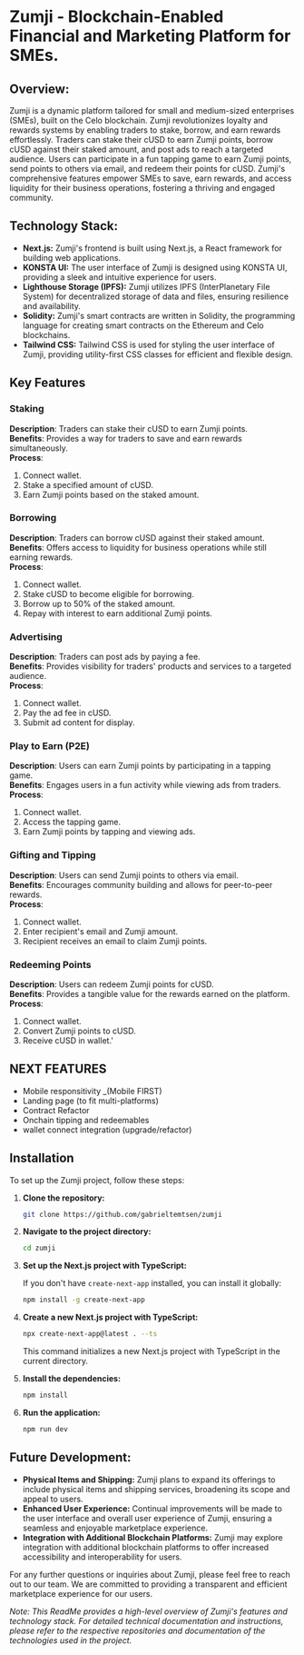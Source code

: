 # Zumji - Blockchain-Enabled Financial and Marketing Platform for SMEs.

## Overview:

Zumji is a dynamic platform tailored for small and medium-sized enterprises (SMEs), built on the Celo blockchain. Zumji revolutionizes loyalty and rewards systems by enabling traders to stake, borrow, and earn rewards effortlessly. Traders can stake their cUSD to earn Zumji points, borrow cUSD against their staked amount, and post ads to reach a targeted audience. Users can participate in a fun tapping game to earn Zumji points, send points to others via email, and redeem their points for cUSD. Zumji's comprehensive features empower SMEs to save, earn rewards, and access liquidity for their business operations, fostering a thriving and engaged community.

## Technology Stack:

- **Next.js:** Zumji's frontend is built using Next.js, a React framework for building web applications.
- **KONSTA UI:** The user interface of Zumji is designed using KONSTA UI, providing a sleek and intuitive experience for users.
- **Lighthouse Storage (IPFS):** Zumji utilizes IPFS (InterPlanetary File System) for decentralized storage of data and files, ensuring resilience and availability.
- **Solidity:** Zumji's smart contracts are written in Solidity, the programming language for creating smart contracts on the Ethereum and Celo blockchains.
- **Tailwind CSS:** Tailwind CSS is used for styling the user interface of Zumji, providing utility-first CSS classes for efficient and flexible design.
  
## Key Features

### Staking

**Description**: Traders can stake their cUSD to earn Zumji points.  
**Benefits**: Provides a way for traders to save and earn rewards simultaneously.  
**Process**:
1. Connect wallet.
2. Stake a specified amount of cUSD.
3. Earn Zumji points based on the staked amount.

### Borrowing

**Description**: Traders can borrow cUSD against their staked amount.  
**Benefits**: Offers access to liquidity for business operations while still earning rewards.  
**Process**:
1. Connect wallet.
2. Stake cUSD to become eligible for borrowing.
3. Borrow up to 50% of the staked amount.
4. Repay with interest to earn additional Zumji points.

### Advertising

**Description**: Traders can post ads by paying a fee.  
**Benefits**: Provides visibility for traders' products and services to a targeted audience.  
**Process**:
1. Connect wallet.
2. Pay the ad fee in cUSD.
3. Submit ad content for display.

### Play to Earn (P2E)

**Description**: Users can earn Zumji points by participating in a tapping game.  
**Benefits**: Engages users in a fun activity while viewing ads from traders.  
**Process**:
1. Connect wallet.
2. Access the tapping game.
3. Earn Zumji points by tapping and viewing ads.

### Gifting and Tipping

**Description**: Users can send Zumji points to others via email.  
**Benefits**: Encourages community building and allows for peer-to-peer rewards.  
**Process**:
1. Connect wallet.
2. Enter recipient's email and Zumji amount.
3. Recipient receives an email to claim Zumji points.

### Redeeming Points

**Description**: Users can redeem Zumji points for cUSD.  
**Benefits**: Provides a tangible value for the rewards earned on the platform.  
**Process**:
1. Connect wallet.
2. Convert Zumji points to cUSD.
3. Receive cUSD in wallet.'

## NEXT FEATURES 
- Mobile responsitivity _(Mobile FIRST)
- Landing page (to fit multi-platforms)
- Contract Refactor
- Onchain tipping and redeemables 
- wallet connect integration (upgrade/refactor)

## Installation

To set up the Zumji project, follow these steps:

1. **Clone the repository:**

    ```bash
    git clone https://github.com/gabrieltemtsen/zumji
    ```

2. **Navigate to the project directory:**

    ```bash
    cd zumji
    ```

3. **Set up the Next.js project with TypeScript:**

    If you don't have `create-next-app` installed, you can install it globally:

    ```bash
    npm install -g create-next-app
    ```

4. **Create a new Next.js project with TypeScript:**

    ```bash
    npx create-next-app@latest . --ts
    ```

    This command initializes a new Next.js project with TypeScript in the current directory.

5. **Install the dependencies:**

    ```bash
    npm install
    ```

6. **Run the application:**

    ```bash
    npm run dev
    ```

## Future Development:

- **Physical Items and Shipping:** Zumji plans to expand its offerings to include physical items and shipping services, broadening its scope and appeal to users.
- **Enhanced User Experience:** Continual improvements will be made to the user interface and overall user experience of Zumji, ensuring a seamless and enjoyable marketplace experience.
- **Integration with Additional Blockchain Platforms:** Zumji may explore integration with additional blockchain platforms to offer increased accessibility and interoperability for users.

For any further questions or inquiries about Zumji, please feel free to reach out to our team. We are committed to providing a transparent and efficient marketplace experience for our users.

*Note: This ReadMe provides a high-level overview of Zumji's features and technology stack. For detailed technical documentation and instructions, please refer to the respective repositories and documentation of the technologies used in the project.*



